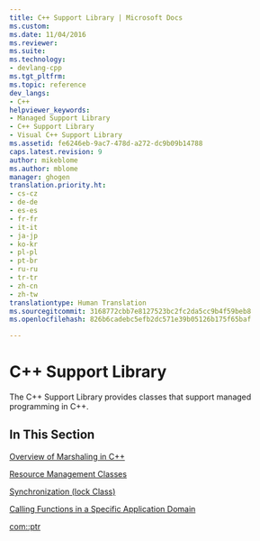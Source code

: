 ```yaml
---
title: C++ Support Library | Microsoft Docs
ms.custom: 
ms.date: 11/04/2016
ms.reviewer: 
ms.suite: 
ms.technology:
- devlang-cpp
ms.tgt_pltfrm: 
ms.topic: reference
dev_langs:
- C++
helpviewer_keywords:
- Managed Support Library
- C++ Support Library
- Visual C++ Support Library
ms.assetid: fe6246eb-9ac7-478d-a272-dc9b09b14788
caps.latest.revision: 9
author: mikeblome
ms.author: mblome
manager: ghogen
translation.priority.ht:
- cs-cz
- de-de
- es-es
- fr-fr
- it-it
- ja-jp
- ko-kr
- pl-pl
- pt-br
- ru-ru
- tr-tr
- zh-cn
- zh-tw
translationtype: Human Translation
ms.sourcegitcommit: 3168772cbb7e8127523bc2fc2da5cc9b4f59beb8
ms.openlocfilehash: 826b6cadebc5efb2dc571e39b05126b175f65baf

---
```

# C++ Support Library
The C++ Support Library provides classes that support managed programming in C++.  
  
## In This Section  
 [Overview of Marshaling in C++](../dotnet/overview-of-marshaling-in-cpp.md)  
  
 [Resource Management Classes](../dotnet/resource-management-classes.md)  
  
 [Synchronization (lock Class)](../dotnet/synchronization-lock-class.md)  
  
 [Calling Functions in a Specific Application Domain](../dotnet/calling-functions-in-a-specific-application-domain.md)  
  
 [com::ptr](../dotnet/com-ptr.md)


<!--HONumber=Jan17_HO2-->


